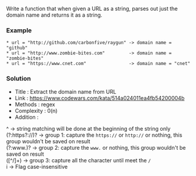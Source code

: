 Write a function that when given a URL as a string, parses out just the domain name and returns it as a string. 

### Example

```
* url = "http://github.com/carbonfive/raygun" -> domain name = "github"
* url = "http://www.zombie-bites.com"         -> domain name = "zombie-bites"
* url = "https://www.cnet.com"                -> domain name = "cnet"
```

### Solution

- Title : Extract the domain name from URL
- Link : https://www.codewars.com/kata/514a024011ea4fb54200004b
- Methods : regex
- Complexity : 0(n)
- Addition :

^ -> string matching will be done at the beginning of the string only <br>
(?:https?:\/\/)? -> group 1: capture the `https://` or `http://` or nothing, this group wouldn't be saved on result <br>
(?:www\.)? -> group 2: capture the `www.` or nothing, this group wouldn't be saved on result <br>
([^\/]+) -> group 3: capture all the character until meet the `/` <br>
i -> Flag case-insensitive <br>